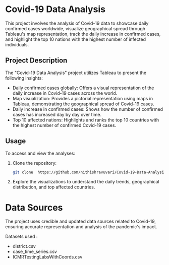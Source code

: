 
# Covid-19 Data Analysis 

This project involves the analysis of Covid-19 data to showcase daily confirmed cases worldwide, visualize geographical spread through Tableau's map representation, track the daily increase in confirmed cases, and highlight the top 10 nations with the highest number of infected individuals.

## Project Description

The "Covid-19 Data Analysis" project utilizes Tableau to present the following insights:

- Daily confirmed cases globally: Offers a visual representation of the daily increase in Covid-19 cases across the world.
- Map visualization: Provides a pictorial representation using maps in Tableau, demonstrating the geographical spread of Covid-19 cases.
- Daily increase in confirmed cases: Shows how the number of confirmed cases has increased day by day over time.
- Top 10 affected nations: Highlights and ranks the top 10 countries with the highest number of confirmed Covid-19 cases.

## Usage

To access and view the analyses:

1. Clone the repository:
   ```bash
   git clone  https://github.com/nithishravuvari/Covid-19-Data-Analysis.git

2. Explore the visualizations to understand the daily trends, geographical distribution, and top affected countries.

# Data Sources
The project uses credible and updated data sources related to Covid-19, ensuring accurate representation and analysis of the pandemic's impact.

Datasets used : 
- district.csv
- case_time_series.csv
- ICMRTestingLabsWithCoords.csv
